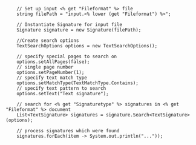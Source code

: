         
        // Set up input <% get "Fileformat" %> file
        string filePath = "input.<% lower (get "Fileformat") %>";

        // Instantiate Signature for input file
        Signature signature = new Signature(filePath);

        //Create search options
        TextSearchOptions options = new TextSearchOptions();

        // specify special pages to search on 
        options.setAllPages(false);
        // single page number
        options.setPageNumber(1);
        // specify text match type
        options.setMatchType(TextMatchType.Contains);
        // specify text pattern to search
        options.setText("Text signature");
                            
        // search for <% get "Signaturetype" %> signatures in <% get "Fileformat" %> document
        List<TextSignature> signatures = signature.Search<TextSignature>(options);

        // process signatures which were found 
        signatures.forEach(item -> System.out.println("..."));
